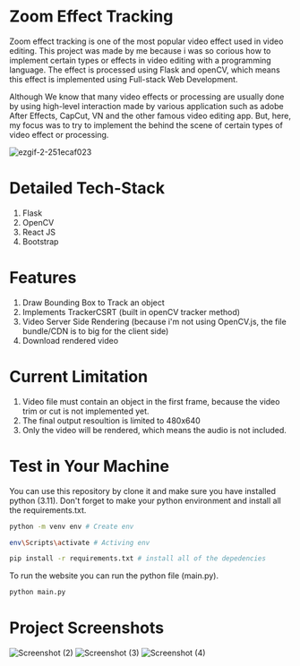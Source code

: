 # Zoom Effect Tracking
Zoom effect tracking is one of the most popular video effect used in video editing. This project was made by me because i was so corious how to implement certain types or effects in video editing with a programming language. The effect is processed using Flask and openCV, which means this effect is implemented using Full-stack Web Development. 

Although We know that many video effects or processing are usually done by using high-level interaction made by various application such as adobe After Effects, CapCut, VN and the other famous video editing app. But, here, my focus was to try to implement the behind the scene of certain types of video effect or processing.

![ezgif-2-251ecaf023](https://github.com/ismarapw/zoom-effect-tracking/assets/76652264/f4010c34-ea44-4e5a-9329-22f151a66030)

# Detailed Tech-Stack
1. Flask
2. OpenCV
3. React JS
4. Bootstrap

# Features
1. Draw Bounding Box to Track an object
2. Implements TrackerCSRT (built in openCV tracker method)
3. Video Server Side Rendering (because i'm not using OpenCV.js, the file bundle/CDN is to big for the client side)
4. Download rendered video

# Current Limitation
1. Video file must contain an object in the first frame, because the video trim or cut is not implemented yet.
2. The final output resoultion is limited to 480x640
3. Only the video will be rendered, which means the audio is not included. 

# Test in Your Machine
You can use this repository by clone it and make sure you have installed python (3.11). Don't forget to make your python environment and install all the requirements.txt.

```bash
python -m venv env # Create env

env\Scripts\activate # Activing env

pip install -r requirements.txt # install all of the depedencies
```

To run the website you can run the python file (main.py).
```bash
python main.py
```

# Project Screenshots
![Screenshot (2)](https://github.com/ismarapw/zoom-effect-tracking/assets/76652264/13a7a88e-2557-442b-ab9a-70b1d3c44107)
![Screenshot (3)](https://github.com/ismarapw/zoom-effect-tracking/assets/76652264/227fbeb2-ce5b-4fe4-910d-64cff113dbef)
![Screenshot (4)](https://github.com/ismarapw/zoom-effect-tracking/assets/76652264/4cc9755b-d5e9-43ef-a3a3-97c1d484b09b)
